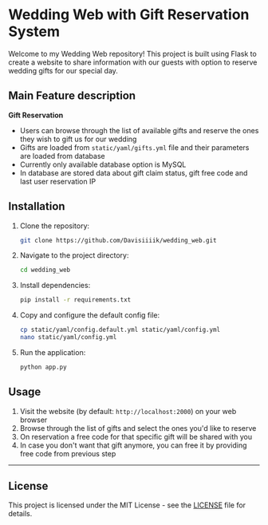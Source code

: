 # Wedding Web with Gift Reservation System

Welcome to my Wedding Web repository! This project is built using Flask to create a website to share information with our guests with option to reserve wedding gifts for our special day.

## Main Feature description

**Gift Reservation**
- Users can browse through the list of available gifts and reserve the ones they wish to gift us for our wedding
- Gifts are loaded from `static/yaml/gifts.yml` file and their parameters are loaded from database
- Currently only available database option is MySQL
- In database are stored data about gift claim status, gift free code and last user reservation IP

## Installation

1. Clone the repository:

    ```bash
    git clone https://github.com/Davisiiiik/wedding_web.git
    ```

2. Navigate to the project directory:

    ```bash
    cd wedding_web
    ```

3. Install dependencies:

    ```bash
    pip install -r requirements.txt
    ```

4. Copy and configure the default config file:

    ```bash
    cp static/yaml/config.default.yml static/yaml/config.yml
    nano static/yaml/config.yml
    ```

5. Run the application:

    ```bash
    python app.py
    ```

## Usage

1. Visit the website (by default: `http://localhost:2000`) on your web browser
2. Browse through the list of gifts and select the ones you'd like to reserve
3. On reservation a free code for that specific gift will be shared with you
4. In case you don't want that gift anymore, you can free it by providing free code from previous step

---

## License

This project is licensed under the MIT License - see the [LICENSE](LICENSE) file for details.
